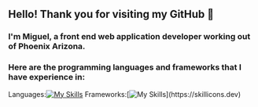 ## Hello! Thank you for visiting my GitHub 👋

### I'm Miguel, a front end web application developer working out of Phoenix Arizona.

### Here are the programming languages and frameworks that I have experience in:
Languages:[![My Skills](https://skillicons.dev/icons?i=js,html,css,cs,java,python)](https://skillicons.dev)
Frameworks:[![My Skills](https://skillicons.dev/icons?i=react,bootstrap,dotnet,)](https://skillicons.dev)
